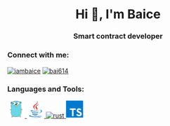 <h1 align="center">Hi 👋, I'm Baice</h1>
<h3 align="center">Smart contract developer</h3>

<h3 align="left">Connect with me:</h3>
<p align="left">
<a href="https://twitter.com/iambaice" target="blank">
  <img align="center" src="https://raw.githubusercontent.com/rahuldkjain/github-profile-readme-generator/master/src/images/icons/Social/twitter.svg" alt="iambaice" height="30" width="40" /></a>
<a href="https://t.me/bai614" target="blank">
  <img align="center" src="https://download.logo.wine/logo/Telegram_(software)/Telegram_(software)-Logo.wine.png" alt="bai614" height="40" width="60" /></a>
</p>

<h3 align="left">Languages and Tools:</h3>
<p align="left"> <a href="https://golang.org" target="_blank" rel="noreferrer"> <img src="https://raw.githubusercontent.com/devicons/devicon/master/icons/go/go-original.svg" alt="go" width="40" height="40"/> </a> <a href="https://www.java.com" target="_blank" rel="noreferrer"> <img src="https://raw.githubusercontent.com/devicons/devicon/master/icons/java/java-original.svg" alt="java" width="40" height="40"/> </a> <a href="https://www.rust-lang.org" target="_blank" rel="noreferrer"> <img src="https://images.squarespace-cdn.com/content/v1/584219d403596e3099e0ee9b/1583616589781-HBGW7DNJ9SJQA9FOBSY9/rust.jpg" alt="rust" width="40" height="40"/> </a> <a href="https://www.typescriptlang.org/" target="_blank" rel="noreferrer"> <img src="https://raw.githubusercontent.com/devicons/devicon/master/icons/typescript/typescript-original.svg" alt="typescript" width="40" height="40"/> </a> </p>



